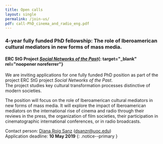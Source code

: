 ```yaml
---
title: Open calls
layout: single
permalink: /join-us/
pdf: call-PhD_cinema_and_radio_eng.pdf
---
```


### 4-year fully funded PhD fellowship: The role of Iberoamerican cultural mediators in new forms of mass media.
#### ERC StG Project [*Social Networks of the Past*](/projects/#social-networks-of-the-past-mapping-hispanic-and-lusophone-literary-modernity-1898-1959){: target="_blank" rel="noopener noreferrer"}

We are inviting applications for one fully funded PhD position as part of the project ERC StG project *Social Networks of the Past*.  
The project studies key cultural transformation processes distinctive of modern societies.

The position will focus on the role of Iberoamerican cultural mediators in new forms of mass media. It will explore the impact of Iberoamerican mediators on the international rise of cinema and radio through their reviews in the press, the organization of film societies, their participation in cinematographic international conferences, or in radio broadcasts.


Contact person: [Diana Roig Sanz](/team/researchers/diana-roig/) (dsanzr@uoc.edu)  
Application deadline: **10 May 2019**
{: .notice--primary }

<figure>
   <object width="200" height="200" data="{{ '/assets/docs/' | append: page.pdf | relative_url }}"></object>
</figure>
